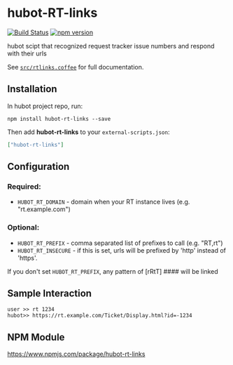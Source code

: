 # hubot-RT-links

[![Build Status](https://travis-ci.org/tobir/hubot-rt-links.svg?branch=master)](https://travis-ci.org/tobir/hubot-rt-links)
[![npm version](https://badge.fury.io/js/hubot-rt-links.svg)](https://badge.fury.io/js/hubot-rt-links)

hubot scipt that recognized request tracker issue numbers and respond with their urls

See [`src/rtlinks.coffee`](src/rtlinks.coffee) for full documentation.

## Installation

In hubot project repo, run:

`npm install hubot-rt-links --save`

Then add **hubot-rt-links** to your `external-scripts.json`:

```json
["hubot-rt-links"]
```

## Configuration
### Required:
* `HUBOT_RT_DOMAIN` - domain when your RT instance lives (e.g. "rt.example.com")
### Optional:
* `HUBOT_RT_PREFIX` - comma separated list of prefixes to call (e.g. "RT,rt")
* `HUBOT_RT_INSECURE` - if this is set, urls will be prefixed by 'http' instead  of 'https'.

If you don't set `HUBOT_RT_PREFIX`, any pattern of [rRtT] #### will be linked

## Sample Interaction

```
user >> rt 1234
hubot>> https://rt.example.com/Ticket/Display.html?id=-1234
```

## NPM Module

https://www.npmjs.com/package/hubot-rt-links
